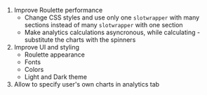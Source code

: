 1. Improve Roulette performance
    - Change CSS styles and use only one `slotwrapper` with many sections instead of many `slotwrapper` with one section
    - Make analytics calculations asyncronous, while calculating - substitute the charts with the spinners
2. Improve UI and styling
    - Roulette appearance
    - Fonts
    - Colors
    - Light and Dark theme
3. Allow to specify user's own charts in analytics tab